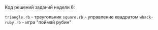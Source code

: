 Код решений заданий недели 6:

`triangle.rb` - треугольник
`square.rb` - управление квадратом
`whack-ruby.rb` - игра "поймай рубин"

